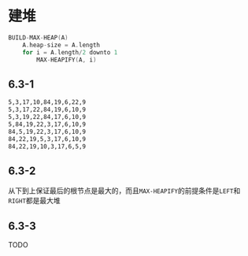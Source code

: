 # 建堆

```cpp
BUILD-MAX-HEAP(A)
    A.heap-size = A.length
    for i = A.length/2 downto 1
        MAX-HEAPIFY(A, i)
```

## 6.3-1

```txt
5,3,17,10,84,19,6,22,9
5,3,17,22,84,19,6,10,9
5,3,19,22,84,17,6,10,9
5,84,19,22,3,17,6,10,9
84,5,19,22,3,17,6,10,9
84,22,19,5,3,17,6,10,9
84,22,19,10,3,17,6,5,9
```

## 6.3-2

从下到上保证最后的根节点是最大的，而且`MAX-HEAPIFY`的前提条件是`LEFT`和`RIGHT`都是最大堆

## 6.3-3

TODO
